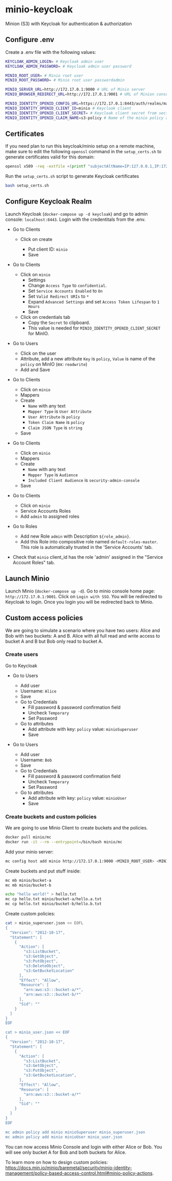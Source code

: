 # minio-keycloak

Minion (S3) with Keycloak for authentication &amp; authorization

## Configure .env

Create a .env file with the following values:

```bash
KEYCLOAK_ADMIN_LOGIN= # Keycloak admin user
KEYCLOAK_ADMIN_PASSWORD= # Keycloak admin user password

MINIO_ROOT_USER= # Minio root user
MINIO_ROOT_PASSWORD= # Minio root user passwordadmin

MINIO_SERVER_URL=http://172.17.0.1:9000 # URL of Minio server
MINIO_BROWSER_REDIRECT_URL=http://172.17.0.1:9001 # URL of Minion console

MINIO_IDENTITY_OPENID_CONFIG_URL=https://172.17.0.1:8443/auth/realms/master/.well-known/openid-configuration # Keycloak URL
MINIO_IDENTITY_OPENID_CLIENT_ID=minio # Keycloak client
MINIO_IDENTITY_OPENID_CLIENT_SECRET= # Keycloak client secret from section above
MINIO_IDENTITY_OPENID_CLAIM_NAME=s3-policy # Name of the minio policy attribute defined in the Keycloak client
```

## Certificates

If you need plan to run this keycloak/minio setup on a remote machine, make sure to edit the following `openssl` 
command in the `setup_certs.sh` to generate certificates valid for this domain:
```bash
openssl x509 -req -extfile <(printf "subjectAltName=IP:127.0.0.1,IP:172.17.0.1,IP:HERE.YOUR.IP") -in certs/keycloak/keycloak.csr ...
```
Run the `setup_certs.sh` script to generate Keycloak certificates

```bash
bash setup_certs.sh
```

## Configure Keycloak Realm

Launch Keycloak (`docker-compose up -d keycloak`) and go to admin console: `localhost:8443`. Login with the credentitals from the .env.

- Go to Clients

  - Click on create

    - Put client ID: `minio`
    - Save

- Go to Clients

  - Click on `minio`
    - Settings
    - Change `Access Type` to `confidential`.
    - Set `Service Accounts Enabled` to `On`
    - Set `Valid Redirect URIs` to `*`
    - Expand `Advanced Settings` and set `Access Token Lifespan` to `1 Hours`
    - Save
  - Click on credentials tab
    - Copy the `Secret` to clipboard.
    - This value is needed for `MINIO_IDENTITY_OPENID_CLIENT_SECRET` for MinIO.

- Go to Users

  - Click on the user
  - Attribute, add a new attribute `Key` is `policy`, `Value` is name of the `policy` on MinIO (ex: `readwrite`)
  - Add and Save

- Go to Clients

  - Click on `minio`
  - Mappers
  - Create
    - `Name` with any text
    - `Mapper Type` is `User Attribute`
    - `User Attribute` is `policy`
    - `Token Claim Name` is `policy`
    - `Claim JSON Type` is `string`
  - Save

- Go to Clients

  - Click on `minio`
  - Mappers
  - Create
    - `Name` with any text
    - `Mapper Type` is `Audience`
    - `Included Client Audience` is `security-admin-console`
  - Save
  
- Go to Clients

  - Click on `minio`
  - Service Accounts Roles
  - Add `admin` to assigned roles

- Go to Roles

  - Add new Role `admin` with Description `${role_admin}`.
  - Add this Role into compositive role named `default-roles-master`. This role is automatically trusted in the 'Service Accounts' tab.

- Check that `minio` client_id has the role 'admin' assigned in the "Service Account Roles" tab.
## Launch Minio

Launch Minio (`docker-compose up -d`). Go to minio console home page: `http://172.17.0.1:9001`. Click on `Login with SSO`. You will be redirected to Keycloak to login. Once you login you will be redirected back to Minio.

## Custom access policies

We are going to simulate a scenario where you have two users: Alice and Bob with two buckets: A and B. Alice with all full read and write access to bucket A and B but Bob only read to bucket A.

### Create users

Go to Keycloak

- Go to Users

  - Add user
  - Username: `Alice`
  - Save
  - Go to Credentials
    - Fill password & password confirmation field
    - Uncheck `Temporary`
    - Set Password
  - Go to attributes
    - Add attribute with key: `policy` value: `minioSuperuser`
    - Save

- Go to Users
  - Add user
  - Username: `Bob`
  - Save
  - Go to Credentials
    - Fill password & password confirmation field
    - Uncheck `Temporary`
    - Set Password
  - Go to attributes
    - Add attribute with key: `policy` value: `minioUser`
    - Save

### Create buckets and custom policies

We are going to use Minio Client to create buckets and the policies.

```bash
docker pull minio/mc
docker run -it --rm --entrypoint=/bin/bash minio/mc
```

Add your minio server:

```bash
mc config host add minio http://172.17.0.1:9000 <MINIO_ROOT_USER> <MINIO_ROOT_PASSWORD>
```

Create buckets and put stuff inside:

```bash
mc mb minio/bucket-a
mc mb minio/bucket-b

echo "hello world!" > hello.txt
mc cp hello.txt minio/bucket-a/hello.a.txt
mc cp hello.txt minio/bucket-b/hello.b.txt
```

Create custom policies:

```bash
cat > minio_superuser.json << EOFL
{
  "Version": "2012-10-17",
  "Statement": [
    {
      "Action": [
        "s3:ListBucket",
        "s3:GetObject",
        "s3:PutObject",
        "s3:DeleteObject",
        "s3:GetBucketLocation"
      ],
      "Effect": "Allow",
      "Resource": [
        "arn:aws:s3:::bucket-a/*",
        "arn:aws:s3:::bucket-b/*"
      ],
      "Sid": ""
    }
  ]
}
EOF

cat > minio_user.json << EOF
{
  "Version": "2012-10-17",
  "Statement": [
    {
      "Action": [
        "s3:ListBucket",
        "s3:GetObject",
        "s3:PutObject",
        "s3:GetBucketLocation",
      ],
      "Effect": "Allow",
      "Resource": [
        "arn:aws:s3:::bucket-a/*"
      ],
      "Sid": ""
    }
  ]
}
EOF

mc admin policy add minio minioSuperuser minio_superuser.json
mc admin policy add minio minioUser minio_user.json
```

You can now access Minio Console and login with either Alice or Bob. You will see only bucket A for Bob and both buckets for Alice.

To learn more on how to design custom policies: https://docs.min.io/minio/baremetal/security/minio-identity-management/policy-based-access-control.html#minio-policy-actions.
